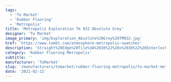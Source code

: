 ```yaml
---
tags:
  - 'To Market'
  - 'Rubber Flooring'
  - 'Metropolis'
title: 'Metropolis Exploration Tm 932 Absolute Grey'
designer: 'To Market'
image_primary: 'img/Exploration_Absolute%20Grey%20TM932.jpg'
href: 'https://www.tomkt.com/atmosphere-metropolis-swatches'
description: 'Straight%20Edge%20Tile%3A%2038%22%20x%2038%22%20Interlocking%20Tile%3A%2037%22%20x%2037%22'
category: 'Rubber Flooring Metropolis'
subtitle: ''
manufacturer: 'ToMarket'
slug: '/manufacturers/tomarket/rubber-flooring-metropolis/to-market-metropolis-exploration-tm-932-absolute-grey'
date: '2021-02-22'
---
```

